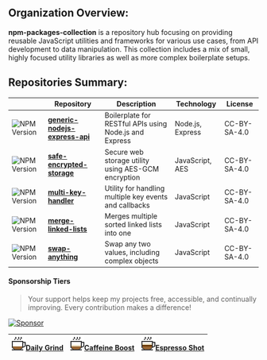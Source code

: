 ## Organization Overview:
**npm-packages-collection** is a repository hub focusing on providing reusable JavaScript utilities and frameworks for various use cases, from API development to data manipulation. This collection includes a mix of small, highly focused utility libraries as well as more complex boilerplate setups.

## Repositories Summary:

|   | Repository | Description | Technology | License |
|---|------------|-------------|------------|---------|
| ![NPM Version](https://img.shields.io/npm/v/generic-nodejs-express-api?logo=npm&style=for-the-badge&color=ea2f86) | [**generic-nodejs-express-api**](https://github.com/npm-packages-collection/generic-nodejs-express-api) | Boilerplate for RESTful APIs using Node.js and Express | Node.js, Express | CC-BY-SA-4.0 |
| ![NPM Version](https://img.shields.io/npm/v/safe-encrypted-storage?logo=npm&style=for-the-badge&color=f09c0a) | [**safe-encrypted-storage**](https://github.com/npm-packages-collection/safe-encrypted-storage) | Secure web storage utility using AES-GCM encryption | JavaScript, AES | CC-BY-SA-4.0 |
| ![NPM Version](https://img.shields.io/npm/v/multi-key-handler?logo=npm&style=for-the-badge&color=fae000) | [**multi-key-handler**](https://github.com/npm-packages-collection/multi-key-handler) | Utility for handling multiple key events and callbacks | JavaScript | CC-BY-SA-4.0 |
| ![NPM Version](https://img.shields.io/npm/v/merge-linked-lists?logo=npm&style=for-the-badge&color=4070d3) | [**merge-linked-lists**](https://github.com/npm-packages-collection/merge-linked-lists) | Merges multiple sorted linked lists into one | JavaScript | CC-BY-SA-4.0 |
| ![NPM Version](https://img.shields.io/npm/v/swap-anything?logo=npm&style=for-the-badge&color=493c9e) | [**swap-anything**](https://github.com/npm-packages-collection/swap-anything) | Swap any two values, including complex objects | JavaScript | CC-BY-SA-4.0 |

#### Sponsorship Tiers
> Your support helps keep my projects free, accessible, and continually improving. Every contribution makes a difference!

[![Sponsor](https://github.com/user-attachments/assets/38c207bd-4687-47ae-a900-5bbe5ad62b07)](https://github.com/sponsors/32teeth)

| ![](assets/coffee-001.png)[Daily Grind](https://github.com/sponsors/32teeth/sponsorships?sponsor=32teeth&tier_id=286331&preview=false) | ![](assets/coffee-002.png)[Caffeine Boost](https://github.com/sponsors/32teeth/sponsorships?sponsor=32teeth&tier_id=286332&preview=false) | ![](assets/coffee-003.png)[Espresso Shot](https://github.com/sponsors/32teeth/sponsorships?sponsor=32teeth&tier_id=286333&preview=false) |
| :----------------------------------------------------------: | :----------------------------------------------------------: | :----------------------------------------------------------: |

